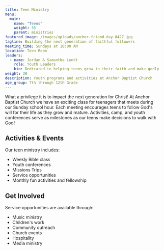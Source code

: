 ```yaml
---
title: Teen Ministry
menu:
  main:
    name: "Teens"
    weight: 55
    parent: ministries
featured_image: /images/uploads/anchor-friend-day-0427.jpg
tagline: Building the next generation of faithful followers
meeting_time: Sundays at 10:00 AM
location: Teen Room
leaders:
  - name: Jordan & Samantha Lendt
    role: Youth Leaders
    bio: Dedicated to helping teens grow in their faith and make godly decisions.
weight: 30
description: Youth programs and activities at Anchor Baptist Church
age_group: 7th through 12th Grade
---
```


What a privilege it is to impact the next generation for Christ! At Anchor Baptist Church we have an exciting class for teenagers that meets during our Sunday school hour. Each meeting encourages teens to follow God's will for their life as they grow and mature. Activities, camp, and youth conferences serve as milestones as our teens make decisions to walk with God!

## Activities & Events

Our teen ministry includes:
- Weekly Bible class
- Youth conferences
- Missions Trips
- Service opportunities
- Monthly fun activities and fellowship

## Get Involved

Service opportunities are available through:
- Music ministry
- Children's work
- Community outreach
- Church events 
- Hospitality
- Media ministry

